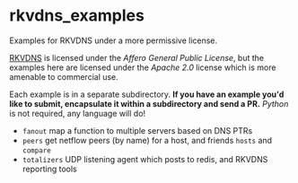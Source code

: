 # rkvdns_examples
Examples for RKVDNS under a more permissive license.

[RKVDNS](https://github.com/m3047/rkvdns) is licensed under the _Affero General Public License_, but the examples
here are licensed under the _Apache 2.0_ license which is more amenable to commercial use.

Each example is in a separate subdirectory. **If you have an example you'd like to submit, encapsulate it within
a subdirectory and send a PR.** _Python_ is not required, any language will do!

* `fanout` map a function to multiple servers based on DNS PTRs
* `peers` get netflow peers (by name) for a host, and friends `hosts` and `compare`
* `totalizers` UDP listening agent which posts to redis, and RKVDNS reporting tools
